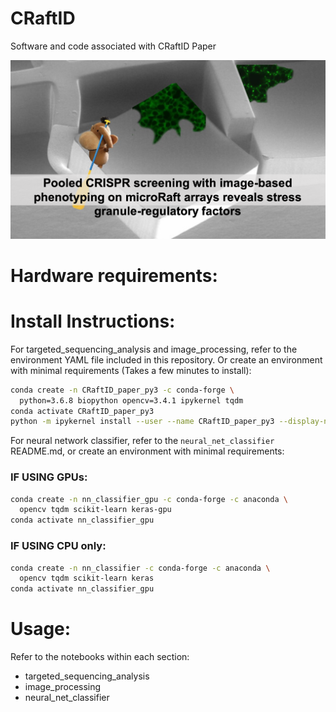 # CRaftID
Software and code associated with CRaftID Paper

![logo](https://raw.githubusercontent.com/ecwheele/CRaftID/master/logo/Monkee_rafting.png?token=AC2UEILVLNSJNCUQ4RTE3V25XTEOI)


# Hardware requirements:


# Install Instructions:

For targeted_sequencing_analysis and image_processing, refer to the environment YAML file included in this repository. Or create an environment with minimal requirements (Takes a few minutes to install):
```bash
conda create -n CRaftID_paper_py3 -c conda-forge \
  python=3.6.8 biopython opencv=3.4.1 ipykernel tqdm
conda activate CRaftID_paper_py3
python -m ipykernel install --user --name CRaftID_paper_py3 --display-name "CRaftID"
```
For neural network classifier, refer to the ```neural_net_classifier``` README.md, or create an environment with minimal requirements:
### IF USING GPUs:
```bash
conda create -n nn_classifier_gpu -c conda-forge -c anaconda \
  opencv tqdm scikit-learn keras-gpu
conda activate nn_classifier_gpu
```
### IF USING CPU only:
```bash
conda create -n nn_classifier -c conda-forge -c anaconda \
  opencv tqdm scikit-learn keras
conda activate nn_classifier_gpu
```

# Usage:

Refer to the notebooks within each section:
- targeted_sequencing_analysis
- image_processing
- neural_net_classifier
